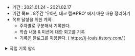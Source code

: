 - 기간 : 2021.01.24 - 2021.02.17
- 기간 목표 : 8주간 '우아한 태크 캠프PRO' 에서 배운 내용 정리하기 
- 목표 달성을 위한 계획: 
  * 주차별로 구분해서 기록한다.
  * 학습 내용 & 미션에 대한 회고를 기록
  * 기록은 블로그를 이용한다. ( https://j-louis.tistory.com/ )
<details><summary>작업 기록 양식</summary>

- 작업 내용 :
- 작업일 : 
- 산출물(commit url,블로그 주소,...) : 
- 회고(KPT) :
  - Keep (만족,지속):
  - Problem(불편,개선 필요):
  - Try(problem 해결책/ 당장 실행 가능한 action item && 실행 여부를 다음 회고때 확인 가능): 
- 기타 메모 : 
</details>
